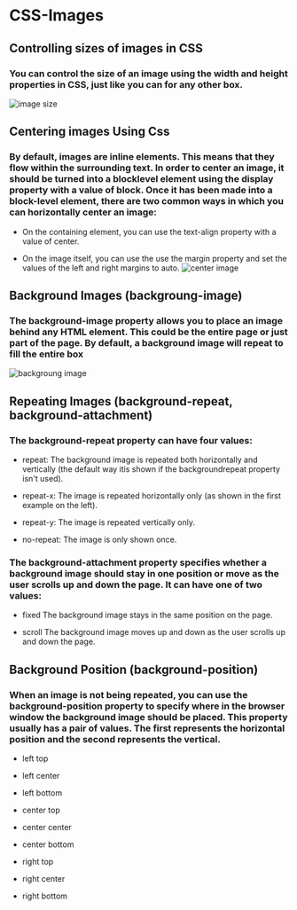 # CSS-Images
## Controlling sizes of images in CSS
### You can control the size of an image using the width and height properties in CSS, just like you can for any other box. 

![image size](https://user-images.githubusercontent.com/70091044/93627461-ab04b800-f9ed-11ea-868c-3789d50f988d.PNG)

## Centering images Using Css
### By default, images are inline elements. This means that they flow within the surrounding text. In order to center an image, it should be turned into a blocklevel element using the display property with a value of block. Once it has been made into a block-level element, there are two common ways in which you can horizontally center an image:

* On the containing element,
you can use the text-align
property with a value of center.

* On the image itself, you can
use the use the margin property
and set the values of the left and
right margins to auto.
![center image](https://user-images.githubusercontent.com/70091044/93628273-f5d2ff80-f9ee-11ea-87f7-29e6acf200b6.PNG)


## Background Images (backgroung-image)
### The background-image property allows you to place an image behind any HTML element. This could be the entire page or just part of the page. By default, a background image will repeat to fill the entire box
![backgroung image](https://user-images.githubusercontent.com/70091044/93628506-56623c80-f9ef-11ea-8f6a-3e6ddd864456.PNG)

## Repeating Images (background-repeat, background-attachment)

### The background-repeat property can have four values:

* repeat: The background image is repeated both horizontally and vertically (the default way itis shown if the backgroundrepeat property isn't used).

* repeat-x: The image is repeated horizontally only (as shown in the first example on the left).

* repeat-y: The image is repeated vertically only.

* no-repeat: The image is only shown once.

### The background-attachment property specifies whether a background image should stay in one position or move as the user scrolls up and down the page. It can have one of two values:

* fixed The background image stays in the same position on the page.

* scroll The background image moves up and down as the user scrolls up and down the page.

## Background Position (background-position)
### When an image is not being repeated, you can use the background-position property to specify where in the browser window the background image should be placed. This property usually has a pair of values. The first represents the horizontal position and the second represents the vertical.

* left top

* left center

* left bottom

* center top

* center center

* center bottom

* right top

* right center

* right bottom

